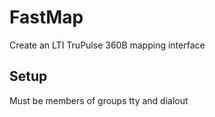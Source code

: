 # FastMap
Create an LTI TruPulse 360B mapping interface

## Setup
Must be members of groups tty and dialout
